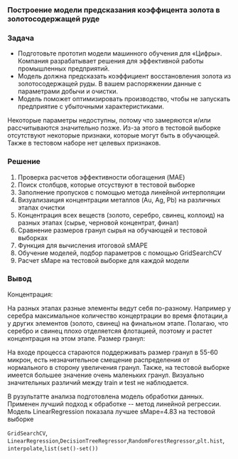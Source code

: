 ### Построение модели предсказания коэффицента золота в золотосодержащей руде

### Задача

- Подготовьте прототип модели машинного обучения для «Цифры». Компания разрабатывает решения для эффективной работы промышленных предприятий.
- Модель должна предсказать коэффициент восстановления золота из золотосодержащей руды. В вашем распоряжении данные с параметрами добычи и очистки.
- Модель поможет оптимизировать производство, чтобы не запускать предприятие с убыточными характеристиками.

Некоторые параметры недоступны, потому что замеряются и/или рассчитываются значительно позже. Из-за этого в тестовой выборке отсутствуют некоторые признаки, которые могут быть в обучающей. Также в тестовом наборе нет целевых признаков.

### Решение 
1. Проверка расчетов эффективности обогащения (MAE)
2. Поиск столбцов, которые отсуствуют в тестовой выборке
3. Заполнение пропусков с помощью метода линейной интерполяции
4. Визуализаиция концентрации металлов (Au, Ag, Pb) на различных этапах очистки
5. Концентрация всех веществ (золото, серебро, свинец, коллоид) на разных этапах (сырье, черновой концентрат, финал)
6. Сравнение  размеров гранул сырья на обучающей и тестовой выборках
7. Функция для вычисления итоговой sMAPE
8. Обучение моделей, подбор параметров с помощью GridSearchCV
9. Расчет sMape на тестовой выборке для каждой модели


### Вывод
Концентрация: 

На разных этапах разные элементы ведут себя по-разному. Например у серебра  максимальное количество концертрации во время  флотации,а у других элементов (золото, свинец) на финальном этапе. Полагаю, что серебро и свинец плохо отделяетсяя  флотацией, поэтому и растет концентрация на этом этапе. 
Размер гранул:

На входе процесса стараются поддерживать размер гранул в 55-60 микрон, есть незначительное смещение распределения от нормального в сторону увеличения гранул. Также, на тестовой выборке имеется большее значение очень маленьких гранул. Визуально значительных различий между train и test не наблюдается.

В рузультатте  анализа подготовлена модель обработки  данных. Применен лучший подход к обработке  -- метод линейной регрессии. Модель LinearRegression показала лучшее sMape=4.83 на тестовой выборке



`GridSearchCV`, `LinearRegression`,`DecisionTreeRegressor`,`RandomForestRegressor`,`plt.hist`, `interpolate`,`list(set()-set())`
